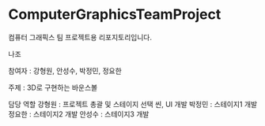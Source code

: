 # ComputerGraphicsTeamProject
 
컴퓨터 그래픽스 팀 프로젝트용 리포지토리입니다.

나조

참여자 : 강형원, 안성수, 박정민, 정요한

주제 : 3D로 구현하는 바운스볼

담당 역할
강형원 : 프로젝트 총괄 및 스테이지 선택 씬, UI 개발
박정민 : 스테이지1 개발
정요한 : 스테이지2 개발
안성수 : 스테이지3 개발
